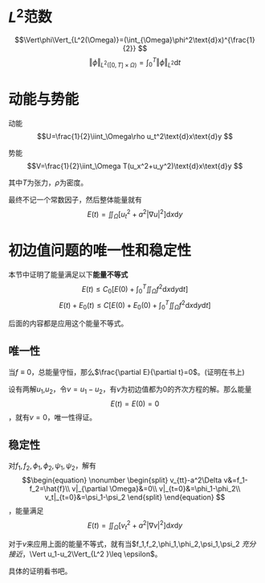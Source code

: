 # $L^2$范数

$$\Vert\phi\Vert_{L^2(\Omega)}=(\int_{\Omega}\phi^2\text{d}x)^{\frac{1}{2}} $$
$$\Vert\phi\Vert_{L^2([0,T]\times\Omega)}=\int_0^T \Vert\phi\Vert_{L^2}\text{d}t$$

# 动能与势能

动能$$U=\frac{1}{2}\iint_\Omega\rho u_t^2\text{d}x\text{d}y $$

势能$$V=\frac{1}{2}\iint_\Omega T(u_x^2+u_y^2)\text{d}x\text{d}y $$

其中$T$为张力，$\rho$为密度。

最终不记一个常数因子，然后整体能量就有$$E(t)=\iint_\Omega[u_t^2+a^2|\nabla u|^2]\text{d}x\text{d}y $$

# 初边值问题的唯一性和稳定性

本节中证明了能量满足以下**能量不等式**$$E(t)\leq C_0[E(0)+\int_0^T\iint_\Omega f^2\text{d}x\text{d}y\text{d}t] $$$$E(t)+E_0(t)\leq C[E(0)+E_0(0)+\int_0^T\iint_\Omega f^2\text{d}x\text{d}y\text{d}t] $$

后面的内容都是应用这个能量不等式。

## 唯一性

当$f\equiv 0$，总能量守恒，那么$\frac{\partial E}{\partial t}=0$。(证明在书上)

设有两解$u_1$,$u_2$，令$v=u_1-u_2$，有$v$为初边值都为$0$的齐次方程的解。那么能量$$E(t)=E(0)=0 $$，就有$v=0$，唯一性得证。

## 稳定性

对$f_1,f_2,\phi_1,\phi_2,\psi_1,\psi_2$，解有$$\begin{equation}
    \nonumber
    \begin{split}
        v_{tt}-a^2\Delta v&=f_1-f_2=\hat{f}\\
        v|_{\partial \Omega}&=0\\
        v|_{t=0}&=\phi_1-\phi_2\\
        v_t|_{t=0}&=\psi_1-\psi_2
    \end{split}
\end{equation} $$，能量满足$$E(t)=\iint_\Omega[v_t^2+a^2|\nabla v|^2]\text{d}x\text{d}y $$


对于$v$来应用上面的能量不等式，就有当$f_1,f_2,\phi_1,\phi_2,\psi_1,\psi_2 $充分接近，$\Vert u_1-u_2\Vert_{L^2 }\leq \epsilon$。

具体的证明看书吧。



